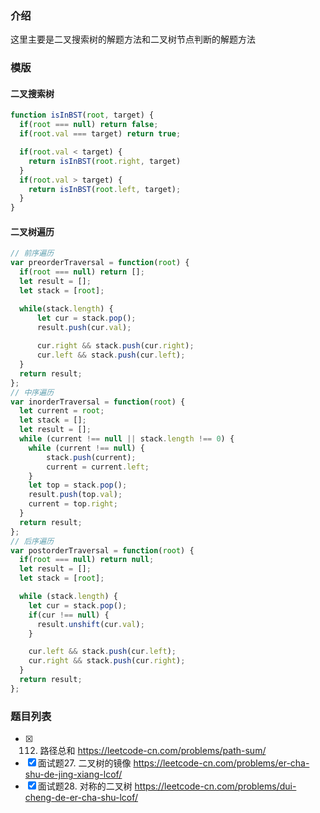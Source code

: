 ### 介绍
这里主要是二叉搜索树的解题方法和二叉树节点判断的解题方法

### 模版

#### 二叉搜索树
```js
function isInBST(root, target) {
  if(root === null) return false;
  if(root.val === target) return true;

  if(root.val < target) {
    return isInBST(root.right, target) 
  }
  if(root.val > target) {
    return isInBST(root.left, target);
  }
}
```

#### 二叉树遍历
```js
// 前序遍历
var preorderTraversal = function(root) {
  if(root === null) return [];
  let result = [];
  let stack = [root];

  while(stack.length) {
      let cur = stack.pop();
      result.push(cur.val);
      
      cur.right && stack.push(cur.right);
      cur.left && stack.push(cur.left);
  }
  return result;
};
// 中序遍历
var inorderTraversal = function(root) {
  let current = root;
  let stack = [];
  let result = [];
  while (current !== null || stack.length !== 0) {
    while (current !== null) {
        stack.push(current);
        current = current.left;
    }
    let top = stack.pop();
    result.push(top.val);
    current = top.right;
  }
  return result;
};
// 后序遍历
var postorderTraversal = function(root) {
  if(root === null) return null;
  let result = [];
  let stack = [root];

  while (stack.length) {
    let cur = stack.pop();
    if(cur !== null) {
      result.unshift(cur.val);
    }

    cur.left && stack.push(cur.left);
    cur.right && stack.push(cur.right);
  }
  return result;
};
```

### 题目列表
- [x] 112. 路径总和 https://leetcode-cn.com/problems/path-sum/
- [x] 面试题27. 二叉树的镜像 https://leetcode-cn.com/problems/er-cha-shu-de-jing-xiang-lcof/
- [x] 面试题28. 对称的二叉树  https://leetcode-cn.com/problems/dui-cheng-de-er-cha-shu-lcof/
